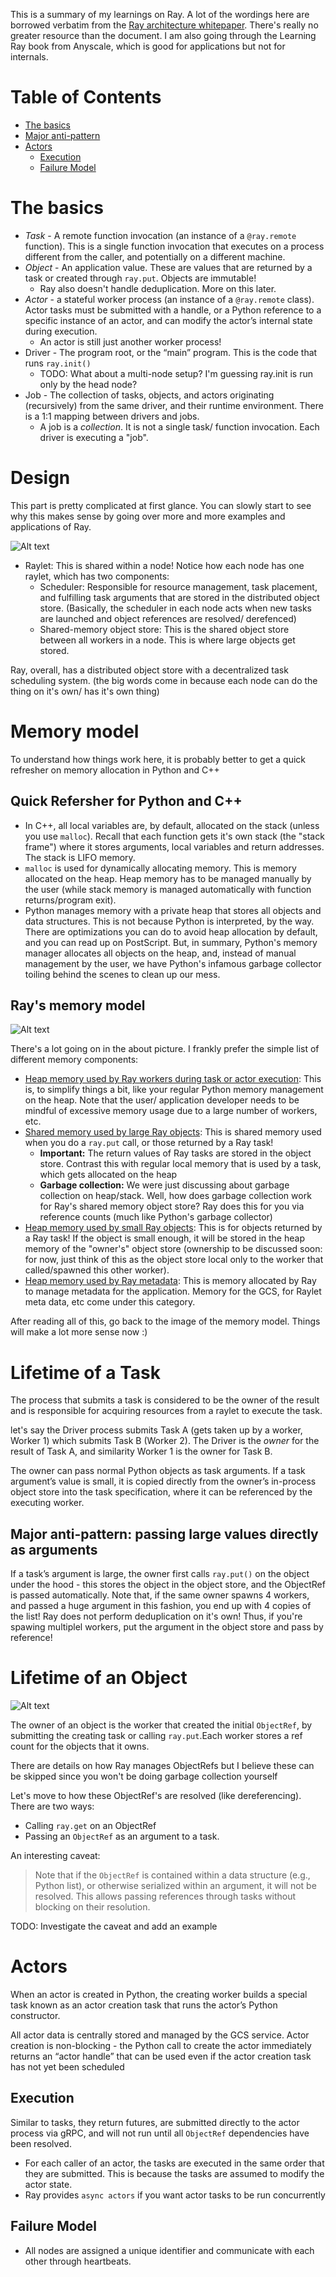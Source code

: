 This is a summary of my learnings on Ray. A lot of the wordings here are borrowed verbatim from the [Ray architecture whitepaper](https://docs.google.com/document/d/1tBw9A4j62ruI5omIJbMxly-la5w4q_TjyJgJL_jN2fI/preview). There's really no greater resource than the document. I am also going through the Learning Ray book from Anyscale, which is good for applications but not for internals.

# Table of Contents

<!-- toc -->

- [The basics](#the-basics)
- [Major anti-pattern](#major-anti-pattern)
- [Actors](#actors)
  * [Execution](#execution)
  * [Failure Model](#failure-model)

<!-- tocstop -->

# The basics
- *Task* - A remote function invocation (an instance of a `@ray.remote` function). This is a single function invocation that executes on a process different from the caller, and potentially on a different machine. 
- *Object* - An application value. These are values that are returned by a task or created through `ray.put`. Objects are immutable! 
    - Ray also doesn't handle deduplication. More on this later.
- *Actor* - a stateful worker process (an instance of a `@ray.remote` class). Actor tasks must be submitted with a handle, or a Python reference to a specific instance of an actor, and can modify the actor’s internal state during execution.
    - An actor is still just another worker process! 
- Driver - The program root, or the “main” program. This is the code that runs `ray.init()`
    - TODO: What about a multi-node setup? I'm guessing ray.init is run only by the head node?
- Job - The collection of tasks, objects, and actors originating (recursively) from the same driver, and their runtime environment. There is a 1:1 mapping between drivers and jobs.
    - A job is a *collection*. It is not a single task/ function invocation. Each driver is executing a "job".
# Design
This part is pretty complicated at first glance. You can slowly start to see why this makes sense by going over more and more examples and applications of Ray. 

![Alt text](ray_design.png)

- Raylet: This is shared within a node! Notice how each node has one raylet, which has two components:
    - Scheduler: Responsible for resource management, task placement, and fulfilling task arguments that are stored in the distributed object store. (Basically, the scheduler in each node acts when new tasks are launched and object references are resolved/ derefenced)
    - Shared-memory object store: This is the shared object store between all workers in a node. This is where large objects get stored.

Ray, overall, has a distributed object store with a decentralized task scheduling system. (the big words come in because each node can do the thing on it's own/ has it's own thing)

# Memory model
To understand how things work here, it is probably better to get a quick refresher on memory allocation in Python and C++
## Quick Refersher for Python and C++
- In C++, all local variables are, by default, allocated on the stack (unless you use `malloc`).  Recall that each function gets it's own stack (the "stack frame") where it stores arguments, local variables and return addresses. The stack is LIFO memory.
- `malloc` is used for dynamically allocating memory. This is memory allocated on the heap. Heap memory has to be managed manually by the user (while stack memory is managed automatically with function returns/program exit). 
- Python manages memory with a private heap that stores all objects and data structures. This is not because Python is interpreted, by the way. There are optimizations you can do to avoid heap allocation by default, and you can read up on PostScript. But, in summary, Python's memory manager allocates all objects on the heap, and, instead of manual management by the user, we have Python's infamous garbage collector toiling behind the scenes to clean up our mess.
## Ray's memory model

![Alt text](ray_memory.png)

There's a lot going on in the about picture. I frankly prefer the simple list of different memory components:
- <u>Heap memory used by Ray workers during task or actor execution</u>: This is, to simplify things a bit, like your regular Python memory management on the heap. Note that the user/ application developer needs to be mindful of excessive memory usage due to a large number of workers, etc.
- <u>Shared memory used by large Ray objects</u>: This is shared memory used when you do a `ray.put` call, or those returned by a Ray task!
    - **Important:** The return values of Ray tasks are stored in the object store. Contrast this with regular local memory that is used by a task, which gets allocated on the heap
    - **Garbage collection:** We were just discussing about garbage collection on heap/stack. Well, how does garbage collection work for Ray's shared memory object store? Ray does this for you via reference counts (much like Python's garbage collector)
- <u>Heap memory used by small Ray objects</u>: This is for objects returned by a Ray task! If the object is small enough, it will be stored in the heap memory of the "owner's" object store (ownership to be discussed soon: for now, just think of this as the object store local only to the worker that called/spawned this other worker).
- <u>Heap memory used by Ray metadata</u>:  This is memory allocated by Ray to manage metadata for the application. Memory for the GCS, for Raylet meta data, etc come under this category.

After reading all of this, go back to the image of the memory model. Things will make a lot more sense now :)

# Lifetime of a Task
The process that submits a task is considered to be the owner of the result and is responsible for acquiring resources from a raylet to execute the task.

let's say the Driver process submits Task A (gets taken up by a worker, Worker 1) which submits Task B (Worker 2). The Driver is the _owner_ for the result of Task A, and similarity Worker 1 is the owner for Task B.

The owner can pass normal Python objects as task arguments. If a task argument’s value is small, it is copied directly from the owner’s in-process object store into the task specification, where it can be referenced by the executing worker.

## Major anti-pattern: passing large values directly as arguments
If a task’s argument is large, the owner first calls `ray.put()` on the object under the hood - this stores the object in the object store, and the ObjectRef is passed automatically. Note that, if the same owner spawns 4 workers, and passed a huge argument in this fashion, you end up with 4 copies of the list! Ray does not perform deduplication on it's own! Thus, if you're spawing multiplel workers, put the argument in the object store and pass by reference!

# Lifetime of an Object

![Alt text](ray_object.png)

The owner of an object is the worker that created the initial `ObjectRef`, by submitting the creating task or calling `ray.put`.Each worker stores a ref count for the objects that it owns.

There are details on how Ray manages ObjectRefs but I believe these can be skipped since you won't be doing garbage collection yourself

Let's move to how these ObjectRef's are resolved (like dereferencing). There are two ways:
- Calling `ray.get` on an ObjectRef
- Passing an `ObjectRef` as an argument to a task.

An interesting caveat:
> Note that if the `ObjectRef` is contained within a data structure (e.g., Python list), or otherwise serialized within an argument, it will not be resolved. This allows passing references through tasks without blocking on their resolution.

TODO: Investigate the caveat and add an example

# Actors
When an actor is created in Python, the creating worker builds a special task known as an actor creation task that runs the actor’s Python constructor.

All actor data is centrally stored and managed by the GCS service. 
Actor creation is non-blocking - the Python call to create the actor immediately returns an “actor handle” that can be used even if the actor creation task has not yet been scheduled

## Execution
Similar to tasks, they return futures, are submitted directly to the actor process via gRPC, and will not run until all `ObjectRef` dependencies have been resolved. 
- For each caller of an actor, the tasks are executed in the same order that they are submitted. This is because the tasks are assumed to modify the actor state.
- Ray provides `async actors` if you want actor tasks to be run concurrently

## Failure Model
- All nodes are assigned a unique identifier and communicate with each other through heartbeats.